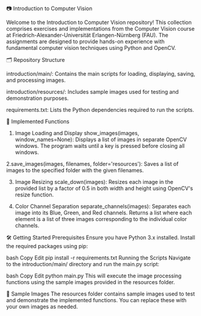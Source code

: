 📷 Introduction to Computer Vision


Welcome to the Introduction to Computer Vision repository! This collection comprises exercises and implementations from the Computer Vision course at Friedrich-Alexander-Universität Erlangen-Nürnberg (FAU). The assignments are designed to provide hands-on experience with fundamental computer vision techniques using Python and OpenCV.

🗂️ Repository Structure

introduction/main/: Contains the main scripts for loading, displaying, saving, and processing images.

introduction/resources/: Includes sample images used for testing and demonstration purposes.

requirements.txt: Lists the Python dependencies required to run the scripts.

🧪 Implemented Functions

1. Image Loading and Display
show_images(images, window_names=None):
Displays a list of images in separate OpenCV windows. The program waits until a key is pressed before closing all windows.

2.save_images(images, filenames, folder='resources'):
Saves a list of images to the specified folder with the given filenames.

3. Image Resizing
scale_down(images):
Resizes each image in the provided list by a factor of 0.5 in both width and height using OpenCV's resize function.

4. Color Channel Separation
separate_channels(images):
Separates each image into its Blue, Green, and Red channels. Returns a list where each element is a list of three images corresponding to the individual color channels.

🛠️ Getting Started
Prerequisites
Ensure you have Python 3.x installed. Install the required packages using pip:

bash
Copy
Edit
pip install -r requirements.txt
Running the Scripts
Navigate to the introduction/main/ directory and run the main.py script:

bash
Copy
Edit
python main.py
This will execute the image processing functions using the sample images provided in the resources folder.

📁 Sample Images
The resources folder contains sample images used to test and demonstrate the implemented functions. You can replace these with your own images as needed.
